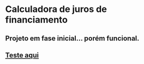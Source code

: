 # Calculadora de juros de financiamento

## Projeto em fase inicial... porém funcional.

## [Teste aqui](https://calculadoradejurosfinanciamento.netlify.app/)